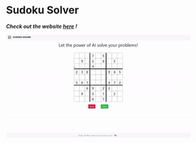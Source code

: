 # Sudoku Solver

***Check out the website [here](https://heiditran.github.io/Sudoku-Solver/) !***

![](./sudoku-solver/example.gif)
